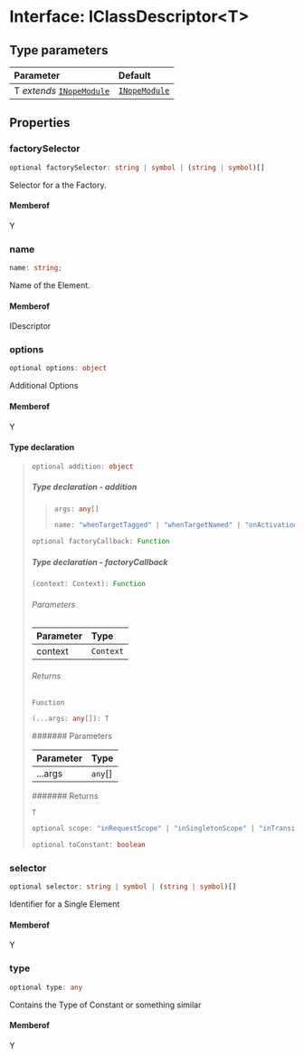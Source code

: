 # Interface: IClassDescriptor<T\>

## Type parameters

| Parameter                                                                            | Default                                                                  |
| :----------------------------------------------------------------------------------- | :----------------------------------------------------------------------- |
| T _extends_ [`INopeModule`](../../../../modules/interfaces/interface.INopeModule.md) | [`INopeModule`](../../../../modules/interfaces/interface.INopeModule.md) |

## Properties

### factorySelector

```ts
optional factorySelector: string | symbol | (string | symbol)[]
```

Selector for a the Factory.

#### Memberof

Y

### name

```ts
name: string;
```

Name of the Element.

#### Memberof

IDescriptor

### options

```ts
optional options: object
```

Additional Options

#### Memberof

Y

#### Type declaration

> ```ts
> optional addition: object
> ```
>
> ##### Type declaration - addition
>
> > ```ts
> > args: any[]
> > ```
> >
> > ```ts
> > name: "whenTargetTagged" | "whenTargetNamed" | "onActivation";
> > ```
>
> ```ts
> optional factoryCallback: Function
> ```
>
> ##### Type declaration - factoryCallback
>
> ```ts
> (context: Context): Function
> ```
>
> ###### Parameters
>
> | Parameter | Type      |
> | :-------- | :-------- |
> | context   | `Context` |
>
> ###### Returns
>
> `Function`
>
> ```ts
> (...args: any[]): T
> ```
>
> ####### Parameters
>
> | Parameter | Type    |
> | :-------- | :------ |
> | ...args   | `any`[] |
>
> ####### Returns
>
> `T`
>
> ```ts
> optional scope: "inRequestScope" | "inSingletonScope" | "inTransientScope"
> ```
>
> ```ts
> optional toConstant: boolean
> ```

### selector

```ts
optional selector: string | symbol | (string | symbol)[]
```

Identifier for a Single Element

#### Memberof

Y

### type

```ts
optional type: any
```

Contains the Type of Constant or something similar

#### Memberof

Y
